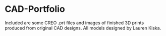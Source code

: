 # CAD-Portfolio

Included are some CREO .prt files and images of finished 3D prints produced from original CAD designs. All models designed by Lauren Kiska.
